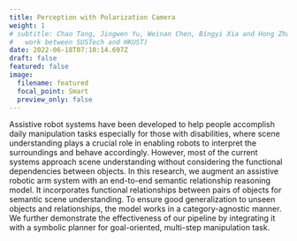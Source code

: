 ```yaml
---
title: Perception with Polarization Camera
weight: 1
# subtitle: Chao Tang, Jingwen Yu, Weinan Chen, Bingyi Xia and Hong Zhang (a joint
#   work between SUSTech and HKUST)
date: 2022-06-18T07:10:14.697Z
draft: false
featured: false
image:
  filename: featured
  focal_point: Smart
  preview_only: false
---
```

Assistive robot systems have been developed to help people accomplish daily manipulation tasks especially for those with disabilities, where scene understanding plays a crucial role in enabling robots to interpret the surroundings and behave accordingly. However, most of the current systems approach scene understanding without considering the functional dependencies between objects. In this research, we augment an assistive robotic arm system with an end-to-end semantic relationship reasoning model. It incorporates functional relationships between pairs of objects for semantic scene understanding. To ensure good generalization to unseen objects and relationships, the model works in a category-agnostic manner.  We further demonstrate the effectiveness of our pipeline by integrating it with a symbolic planner for goal-oriented, multi-step manipulation task.